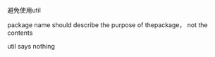 避免使用util

package name should describe the purpose of thepackage， not the contents

util says nothing

